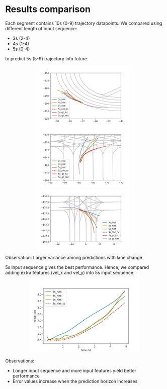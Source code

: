 # Results comparison
Each segment contains 10s (0-9) trajectory datapoints. We compared using different length of input sequence:
- 3s (2-4)
- 4s (1-4)
- 5s (0-4)

to predict 5s (5-9) trajectory into future.
<p align="center">
  <img src="https://github.com/xichennn/LSTM-on-simulated-CARLA-data/blob/stage1_comparison/Figs/result_sub_1.jpg" width="290" title="q1">
  <img src="https://github.com/xichennn/LSTM-on-simulated-CARLA-data/blob/stage1_comparison/Figs/result_sub_2.jpg" width="290" title="q2">
  <img src="https://github.com/xichennn/LSTM-on-simulated-CARLA-data/blob/stage1_comparison/Figs/result_sub_3.jpg" width="290" alt="accessibility text">
</p>
Observation: Larger variance among predictions with lane change <br/>

5s input sequence gives the best performance. Hence, we compared adding extra features (vel_x and vel_y) into 5s input sequence.
<p align="center">
  <img src="https://github.com/xichennn/LSTM-on-simulated-CARLA-data/blob/stage1_comparison/Figs/rmse_compr.jpg" width="350" title="rmse">
</p>

Observations:
- Longer input sequence and more input features yield better performance
- Error values increase when the prediction horizon increases

